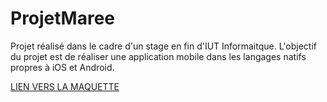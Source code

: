 # ProjetMaree

Projet réalisé dans le cadre d'un stage en fin d'IUT Informaitque. L'objectif du projet est de réaliser une application mobile dans les langages natifs propres à iOS et Android.

[LIEN VERS LA MAQUETTE](https://www.figma.com/file/SwzYIn8VdUzT86QocvSQTG/Projet-Mar%C3%A9e?node-id=10%3A993)
